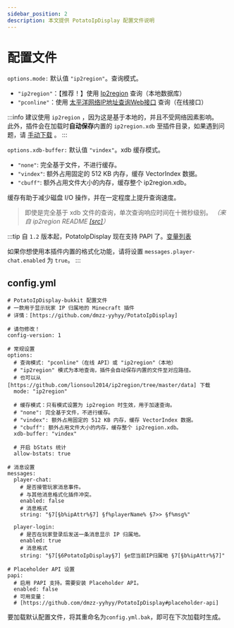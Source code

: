 ```yaml
---
sidebar_position: 2
description: 本文提供 PotatoIpDisplay 配置文件说明
---
```


# 配置文件

`options.mode:` 默认值 `"ip2region"`。查询模式。
  - `"ip2region"`：【推荐！】使用 [Ip2region](https://github.com/lionsoul2014/ip2region) 查询（本地数据库）
  - `"pconline"`：使用 [太平洋网络IP地址查询Web接口](http://whois.pconline.com.cn/) 查询（在线接口）
  
:::info
建议使用 `ip2region` ，因为这是基于本地的，并且不受网络因素影响。<br/>
此外，插件会在加载时**自动保存**内置的 `ip2region.xdb` 至插件目录，如果遇到问题，请 [手动下载](https://github.com/lionsoul2014/ip2region/tree/master/data) 。
:::

`options.xdb-buffer:` 默认值 `"vindex"`。xdb 缓存模式。
  -  `"none"`: 完全基于文件，不进行缓存。
  - `"vindex"`: 额外占用固定的 512 KB 内存，缓存 VectorIndex 数据。
  - `"cbuff"`: 额外占用文件大小的内存，缓存整个 ip2region.xdb。

缓存有助于减少磁盘 I/O 操作，并在一定程度上提升查询速度。

> 即使是完全基于 xdb 文件的查询，单次查询响应时间在十微秒级别。
*（来自 ip2region README [[src]](https://github.com/lionsoul2014/ip2region#3%E6%9E%81%E9%80%9F%E6%9F%A5%E8%AF%A2%E5%93%8D%E5%BA%94)）*

:::tip
自 `1.2` 版本起，PotatoIpDisplay 现在支持 PAPI 了。[变量列表](intro#placeholders)

如果你想使用本插件内置的格式化功能，请将设置 `messages.player-chat.enabled` 为 `true`。
:::

## config.yml
```
# PotatoIpDisplay-bukkit 配置文件
# 一款用于显示玩家 IP 归属地的 Minecraft 插件
# 详情：[https://github.com/dmzz-yyhyy/PotatoIpDisplay]

# 请勿修改！
config-version: 1

# 常规设置
options:
  # 查询模式: "pconline"（在线 API）或 "ip2region"（本地）
  # "ip2region" 模式为本地查询，插件会自动保存内置的文件至对应路径。
  # 也可以从 [https://github.com/lionsoul2014/ip2region/tree/master/data] 下载
  mode: "ip2region"
  
  # 缓存模式：只有模式设置为 ip2region 时生效，用于加速查询。
  # "none": 完全基于文件，不进行缓存。
  # "vindex": 额外占用固定的 512 KB 内存，缓存 VectorIndex 数据。
  # "cbuff": 额外占用文件大小的内存，缓存整个 ip2region.xdb。
  xdb-buffer: "vindex"
  
  # 开启 bStats 统计
  allow-bstats: true

# 消息设置
messages:
  player-chat:
    # 是否接管玩家消息事件。
    # 与其他消息格式化插件冲突。
    enabled: false
    # 消息格式
    string: "§7[§b%ipAttr%§7] §f%playerName% §7>> §f%msg%"

  player-login:
    # 是否在玩家登录后发送一条消息显示 IP 归属地。
    enabled: true
    # 消息格式
    string: "§7[§6PotatoIpDisplay§7] §e您当前IP归属地 §7[§b%ipAttr%§7]"

# Placeholder API 设置
papi:
  # 启用 PAPI 支持。需要安装 Placeholder API。
  enabled: false
  # 可用变量：
  # [https://github.com/dmzz-yyhyy/PotatoIpDisplay#placeholder-api]

```
要加载默认配置文件，将其重命名为`config.yml.bak`，即可在下次加载时生成。